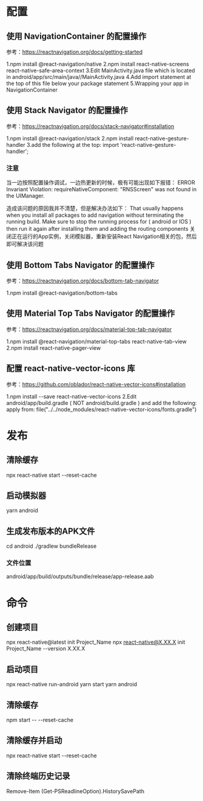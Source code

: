 # 配置

## 使用 NavigationContainer 的配置操作
参考：https://reactnavigation.org/docs/getting-started

1.npm install @react-navigation/native
2.npm install react-native-screens react-native-safe-area-context
3.Edit MainActivity.java file which is located in android/app/src/main/java/<your package name>/MainActivity.java
4.Add import statement at the top of this file below your package statement
5.Wrapping your app in NavigationContainer

## 使用 Stack Navigator 的配置操作
参考：https://reactnavigation.org/docs/stack-navigator#installation

1.npm install @react-navigation/stack
2.npm install react-native-gesture-handler
3.add the following at the top: import 'react-native-gesture-handler';

### 注意
当一边按照配置操作调试，一边热更新的时候，极有可能出现如下报错：
ERROR  Invariant Violation: requireNativeComponent: "RNSScreen" was not found in the UIManager.

造成该问题的原因我并不清楚，但是解决办法如下：
That usually happens when you install all packages to add navigation without terminating the running build. Make sure to stop the running process for ( android or IOS ) then run it again after installing them and adding the routing components
关闭正在运行的App实例，关闭模拟器，重新安装React Navigation相关的包，然后即可解决该问题

## 使用 Bottom Tabs Navigator 的配置操作
参考：https://reactnavigation.org/docs/bottom-tab-navigator

1.npm install @react-navigation/bottom-tabs

## 使用 Material Top Tabs Navigator 的配置操作
参考：https://reactnavigation.org/docs/material-top-tab-navigator

1.npm install @react-navigation/material-top-tabs react-native-tab-view
2.npm install react-native-pager-view

## 配置 react-native-vector-icons 库
参考：https://github.com/oblador/react-native-vector-icons#installation

1.npm install --save react-native-vector-icons
2.Edit android/app/build.gradle ( NOT android/build.gradle ) and add the following:
apply from: file("../../node_modules/react-native-vector-icons/fonts.gradle")


# 发布

## 清除缓存
npx react-native start --reset-cache

## 启动模拟器
yarn android

## 生成发布版本的APK文件
cd android
./gradlew bundleRelease

### 文件位置
android/app/build/outputs/bundle/release/app-release.aab


# 命令

## 创建项目
npx react-native@latest init Project_Name
npx react-native@X.XX.X init Project_Name --version X.XX.X

## 启动项目
npx react-native run-android
yarn start
yarn android

## 清除缓存
npm start -- --reset-cache

## 清除缓存并启动
npx react-native start --reset-cache

## 清除终端历史记录
Remove-Item (Get-PSReadlineOption).HistorySavePath